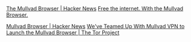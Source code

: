
[The Mullvad Browser | Hacker News](https://news.ycombinator.com/item?id=35421034)
[Free the internet. With the Mullvad Browser.](https://mullvad.net/en/browser)

[Mullvad Browser | Hacker News](https://news.ycombinator.com/item?id=37159744)
[We've Teamed Up With Mullvad VPN to Launch the Mullvad Browser | The Tor Project](https://blog.torproject.org/releasing-mullvad-browser/)
